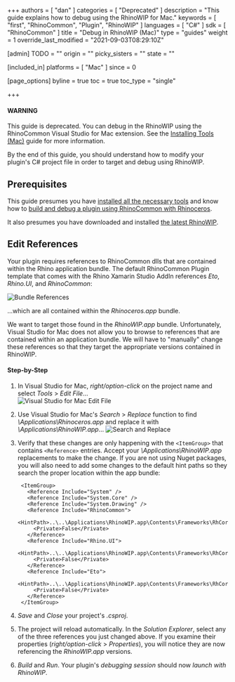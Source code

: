 +++
authors = [ "dan" ]
categories = [ "Deprecated" ]
description = "This guide explains how to debug using the RhinoWIP for Mac."
keywords = [ "first", "RhinoCommon", "Plugin", "RhinoWIP" ]
languages = [ "C#" ]
sdk = [ "RhinoCommon" ]
title = "Debug in RhinoWIP (Mac)"
type = "guides"
weight = 1
override_last_modified = "2021-09-03T08:29:10Z"

[admin]
TODO = ""
origin = ""
picky_sisters = ""
state = ""

[included_in]
platforms = [ "Mac" ]
since = 0

[page_options]
byline = true
toc = true
toc_type = "single"

+++

<div class="bs-callout bs-callout-danger">
  <h4>WARNING</h4>
  <p>This guide is deprecated.  You can debug in the RhinoWIP using the RhinoCommon Visual Studio for Mac extension.  See the <a href="/guides/rhinocommon/installing-tools-mac">Installing Tools (Mac)</a> guide for more information.</p>
</div>

By the end of this guide, you should understand how to modify your plugin's C# project file in order to target and debug using RhinoWIP.

## Prerequisites

This guide presumes you have [installed all the necessary tools](/guides/rhinocommon/installing-tools-mac) and know how to [build and debug a plugin using RhinoCommon with Rhinoceros](/guides/rhinocommon/your-first-plugin-mac).  

It also presumes you have downloaded and installed [the latest RhinoWIP](http://www.rhino3d.com/go/download/rhino-for-mac/wip/latest).

## Edit References

Your plugin requires references to RhinoCommon dlls that are contained within the Rhino application bundle.  The default RhinoCommon Plugin template that comes with the Rhino Xamarin Studio AddIn references *Eto*, *Rhino.UI*, and *RhinoCommon*:

![Bundle References](/images/debug-rhinowip-mac-01.png)

...which are all contained within the *Rhinoceros.app* bundle.

We want to target those found in the *RhinoWIP.app* bundle.  Unfortunately, Visual Studio for Mac does not allow you to browse to references that are contained within an application bundle.  We will have to "manually" change these references so that they target the appropriate versions contained in RhinoWIP.

#### Step-by-Step

1. In Visual Studio for Mac, *right/option-click* on the project name and select *Tools* > *Edit File*...  
![Visual Studio for Mac Edit File](/images/debug-rhinowip-mac-02.png)
1. Use Visual Studio for Mac's *Search* > *Replace* function to find *\Applications\Rhinoceros.app* and replace it with *\Applications\RhinoWIP.app*...
![Search and Replace](/images/debug-rhinowip-mac-03.png)
1. Verify that these changes are only happening with the `<ItemGroup>` that contains `<Reference>` entries.  Accept your *\Applications\RhinoWIP.app* replacements to make the change.  If you are not using Nuget packages, you will also need to add some changes to the default hint paths so they search the proper location within the app bundle:

        <ItemGroup>
          <Reference Include="System" />
          <Reference Include="System.Core" />
          <Reference Include="System.Drawing" />
          <Reference Include="RhinoCommon">
            <HintPath>..\..\Applications\RhinoWIP.app\Contents\Frameworks\RhCore.framework\Resources\RhinoCommon.dll</HintPath>
            <Private>False</Private>
          </Reference>
          <Reference Include="Rhino.UI">
            <HintPath>..\..\Applications\RhinoWIP.app\Contents\Frameworks\RhCore.framework\Resources\Rhino.UI.dll</HintPath>
            <Private>False</Private>
          </Reference>
          <Reference Include="Eto">
            <HintPath>..\..\Applications\RhinoWIP.app\Contents\Frameworks\RhCore.framework\Resources\Eto.dll</HintPath>
            <Private>False</Private>
          </Reference>
        </ItemGroup>
1. *Save* and *Close* your project's *.csproj*.
1. The project will reload automatically.  In the *Solution Explorer*, select any of the three references you just changed above.  If you examine their properties (*right/option-click* > *Properties*), you will notice they are now referencing the *RhinoWIP.app* versions.
1. *Build* and *Run*.  Your plugin's *debugging session* should now *launch with RhinoWIP*.
